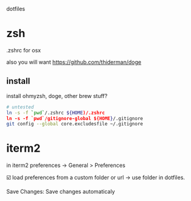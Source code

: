 dotfiles

# zsh
.zshrc for osx

also you will want 
https://github.com/thiderman/doge


## install

install ohmyzsh, doge, other brew stuff?

```sh
# untested
ln -s -f `pwd`/.zshrc ${HOME)/.zshrc 
ln -s -f `pwd`/gitignore-global ${HOME}/.gitignore 
git config --global core.excludesfile ~/.gitignore
```

# iterm2

in iterm2 preferences -> General > Preferences

☑️ load preferences from a custom folder or url -> use folder in dotfiles. 

Save Changes: Save changes automaticaly
